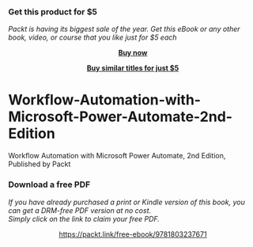 
### Get this product for $5

<i>Packt is having its biggest sale of the year. Get this eBook or any other book, video, or course that you like just for $5 each</i>


<b><p align='center'>[Buy now](https://packt.link/9781803237671)</p></b>


<b><p align='center'>[Buy similar titles for just $5](https://subscription.packtpub.com/search)</p></b>


# Workflow-Automation-with-Microsoft-Power-Automate-2nd-Edition
Workflow Automation with Microsoft Power Automate, 2nd Edition, Published by Packt
### Download a free PDF

 <i>If you have already purchased a print or Kindle version of this book, you can get a DRM-free PDF version at no cost.<br>Simply click on the link to claim your free PDF.</i>
<p align="center"> <a href="https://packt.link/free-ebook/9781803237671">https://packt.link/free-ebook/9781803237671 </a> </p>